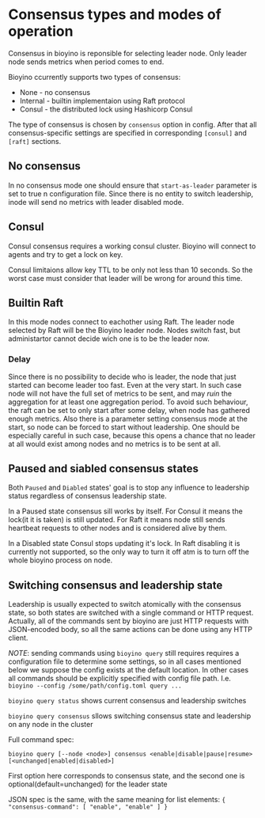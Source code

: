 # Consensus types and modes of operation

Consensus in bioyino is reponsible for selecting leader node. Only leader node sends metrics when period comes to end.

Bioyino ccurrently supports two types of consensus:
* None - no consensus
* Internal - builtin implementaion using Raft protocol
* Consul - the distributed lock using Hashicorp Consul

The type of consensus is chosen by `consensus` option in config. After that all consensus-specific settings
are specified in corresponding `[consul]` and `[raft]` sections.

## No consensus
In no consensus mode one should ensure that `start-as-leader` parameter is set to true n configuration file. Since
there is no entity to switch leadership, inode will send no metrics with leader disabled mode.

## Consul
Consul consensus requires a working consul cluster. Bioyino will connect to agents and try to get a lock on key.

Consul limitaions allow key TTL to be only not less than 10 seconds. So the worst case must consider that leader
will be wrong for around this time.

## Builtin Raft
In this mode nodes connect to eachother using Raft. The leader node selected by Raft will be the Bioyino leader node.
Nodes switch fast, but administartor cannot decide wich one is to be the leader now.

### Delay
Since there is no possibility to decide who is leader, the node that just started can become leader too fast. Even at
the very start. In such case node will not have the full set of metrics to be sent, and may _ruin_ the aggregation for
at least one aggregation period. To avoid such behaviour, the raft can be set to only start after some delay, when node
has gathered enough metrics. Also there is a parameter setting consensus mode at the start, so node can be forced to
start without leadership. One should be especially careful in such case, because this opens a chance that no leader at
all would exist among nodes and no metrics is to be sent at all.


## Paused and siabled consensus states
Both `Paused` and `Diabled` states' goal is to stop any influence to leadership status regardless of consensus 
leadership state.

In a Paused state consensus sill works by itself. For Consul it means the lock(it it is taken) is still updated.
For Raft it means node still sends heartbeat requests to other nodes and is considered alive by them.

In a Disabled state Consul stops updating it's lock. In Raft disabling it is currently not supported, so the only way
to turn it off atm is to turn off the whole bioyino process on node.

## Switching consensus and leadership state
Leadership is usually expected to switch atomically with the consensus state, so both states are switched with a single
command or HTTP request. Actually, all of the commands  sent by bioyino are just HTTP requests with JSON-encoded body, 
so all the same actions can be done using any HTTP client.

*NOTE*: sending commands using `bioyino query` still requires requires a configuration file to determine some settings,
so in all cases mentioned below we suppose the config exists at the default location. 
In other cases all commands should be explicitly specified with config file path. I.e. 
`bioyino --config /some/path/config.toml query ...`

`bioyino query status` shows current consensus and leadership switches

`bioyino query consensus` sllows switching consensus state and leadership on any node in the cluster

 Full command spec:

`bioyino query [--node <node>] consensus <enable|disable|pause|resume> [<unchanged|enabled|disabled>]`

First option here corresponds to consensus state, and the second one is optional(default=unchanged) for the leader state

JSON spec is the same, with the same meaning for list elements: `{  "consensus-command": [ "enable", "enable" ] }`


